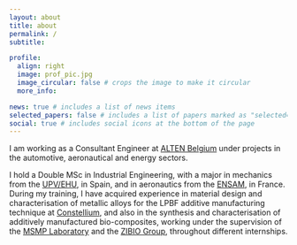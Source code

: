 ```yaml
---
layout: about
title: about
permalink: /
subtitle: 

profile:
  align: right
  image: prof_pic.jpg
  image_circular: false # crops the image to make it circular
  more_info: 

news: true # includes a list of news items
selected_papers: false # includes a list of papers marked as "selected={true}"
social: true # includes social icons at the bottom of the page
---
```

I am working as a Consultant Engineer at [ALTEN Belgium](https://www.alten.be/) under projects in the automotive, aeronautical and energy sectors.

I hold a Double MSc in Industrial Engineering, with a major in mechanics from the [UPV/EHU](https://www.ehu.eus/es/), in Spain, and in aeronautics from the [ENSAM](https://artsetmetiers.fr/fr), in France. During my training, I have acquired experience in material design and characterisation of metallic alloys for the LPBF additive manufacturing technique at [Constellium](https://www.constellium.com/), and also in the synthesis and characterisation of additively manufactured bio-composites, working under the supervision of the [MSMP Laboratory](https://www.msmp.eu/) and the [ZIBIO Group](https://www.ehu.eus/es/web/enpresa/-/science-and-engineering-of-polymeric-biomaterials-zibio-), throughout different internships.

